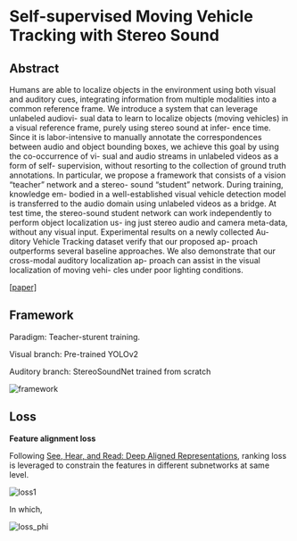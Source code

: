 # Self-supervised Moving Vehicle Tracking with Stereo Sound



## Abstract

Humans are able to localize objects in the environment using both visual and auditory cues, integrating information from multiple modalities into a common reference frame. We introduce a system that can leverage unlabeled audiovi- sual data to learn to localize objects (moving vehicles) in a visual reference frame, purely using stereo sound at infer- ence time. Since it is labor-intensive to manually annotate the correspondences between audio and object bounding boxes, we achieve this goal by using the co-occurrence of vi- sual and audio streams in unlabeled videos as a form of self- supervision, without resorting to the collection of ground truth annotations. In particular, we propose a framework that consists of a vision “teacher” network and a stereo- sound “student” network. During training, knowledge em- bodied in a well-established visual vehicle detection model is transferred to the audio domain using unlabeled videos as a bridge. At test time, the stereo-sound student network can work independently to perform object localization us- ing just stereo audio and camera meta-data, without any visual input. Experimental results on a newly collected Au- ditory Vehicle Tracking dataset verify that our proposed ap- proach outperforms several baseline approaches. We also demonstrate that our cross-modal auditory localization ap- proach can assist in the visual localization of moving vehi- cles under poor lighting conditions.

[[paper]](https://openaccess.thecvf.com/content_ICCV_2019/papers/Gan_Self-Supervised_Moving_Vehicle_Tracking_With_Stereo_Sound_ICCV_2019_paper.pdf)



## Framework

Paradigm: Teacher-sturent training.

Visual branch: Pre-trained YOLOv2

Auditory branch: StereoSoundNet trained from scratch

![framework](https://github.com/antony0621/Videos-Publications-Collection/blob/master/pics/SelfSupMovingVehicleTrackingwithStereoSound/framework.png)



## Loss

**Feature alignment loss**

Following [See, Hear, and Read: Deep Aligned Representations](http://people.csail.mit.edu/yusuf/see-hear-read/paper.pdf), ranking loss is leveraged to constrain the features in different subnetworks at same level.

![loss1](https://github.com/antony0621/Videos-Publications-Collection/blob/master/pics/SelfSupMovingVehicleTrackingwithStereoSound/loss1.png)

In which, 

![loss_phi](https://github.com/antony0621/Videos-Publications-Collection/blob/master/pics/SelfSupMovingVehicleTrackingwithStereoSound/loss_phi.png)



